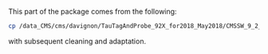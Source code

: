 This part of the package comes from the following:

```bash
cp /data_CMS/cms/davignon/TauTagAndProbe_92X_for2018_May2018/CMSSW_9_2_8/src/TauTagAndProbe/TauTagAndProbe/test/Optimization/MakeTurnOns/ApplyIsolationForTurnOns_newnTT.C .
```

with subsequent cleaning and adaptation.